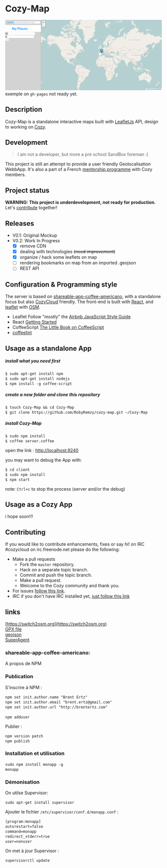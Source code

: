 # Cozy-Map
![screenshot](https://raw.githubusercontent.com/RobyRemzy/cozy-map/master/client/public/screenshot/m.png)  
exemple on `gh-pages` not ready yet.
## Description
Cozy-Map is a standalone interactive maps built with [LeafletJs](http://leafletjs.com/) API, design to working on [Cozy](https://cozy.io/en/).
## Development
>I am not a developer, but more a pre school SandBox foreman :)  

This project is still an attempt to provide a user friendly Geolocalisation WebbApp.
It's also a part of a French [mentorship programme](https://forum.cozy.io/t/app-geozy-en-developpement/511) with Cozy members.
## Project status
**WARNING: This project is underdevelopment, not ready for production.**  
Let's [contribute](#contributing) together!
## Releases

- V0.1: Original Mockup
- V0.2: Work In Progress
	- [x] remove CDN
	- [x] dealing with technologies <del>(need improvement)</del>
	- [x] organize / hack some leaflets on map
	- [ ] rendering bookmarks on map from an imported .geojson
	- [ ] REST API

## Configuration & Programming style
The server is based  on [shareable-app-coffee-americano](https://github.com/frankrousseau/shareable-app-coffee-americano/), with a standalone focus but also [CozyCloud](https://github.com/mycozycloud) friendly. The front-end is built with [React](https://facebook.github.io/react/), and [leaflet](http://leafletjs.com/)
with [OSM](http://osm.org).  
- Leaflet Follow "mostly" the [Airbnb JavaScript Style Guide](https://github.com/Leaflet/Leaflet/blob/master/PLUGIN-GUIDE.md#code-conventions)
- React [Getting Started](https://facebook.github.io/react/docs/getting-started.html)
- CoffeeScript [The Little Book on CoffeeScript](https://arcturo.github.io/library/coffeescript/02_syntax.html)
- [coffeelint](https://github.com/clutchski/coffeelint/blob/master/doc/user.md)

## Usage as a standalone App  

##### install what you need first
```shell
$ sudo apt-get install npm
$ sudo apt-get install nodejs
$ npm install -g coffee-script
```
##### create a new folder and clone this repository
```shell
$ touch Cozy-Map && cd Cozy-Map
$ git clone https://github.com/RobyRemzy/cozy-map.git ~/Cozy-Map
```
##### install Cozy-Map
```shell
$ sudo npm install
$ coffee server.coffee
```
open the link : [http://localhost:9240](http://localhost:9240)  

you may want to debug the App with:
```shell
$ cd client
$ sudo npm install
$ npm start
```
note: `Ctrl+c` to stop the process (server and/or the debug)
## Usage as a Cozy App
i hope soon!!!
## Contributing
If you would like to contribute enhancements, fixes or say hi! on IRC #cozycloud on irc.freenode.net
please do the following:

- Make a pull requests
	- Fork the `master` repository.
	- Hack on a separate topic branch.
	- Commit and push the topic branch.
	- Make a pull request.
	- Welcome to the Cozy community and thank you.
- For issues [follow this link](https://github.com/RobyRemzy/cozy-map/issues).
- IRC if you don't have IRC installed yet, [just follow this link](http://webchat.freenode.net/?channels=cozycloud)

## links
[https://switch2osm.org](https://switch2osm.org)  
[GPX file](http://en.wikipedia.org/wiki/GPS_Exchange_Format)  
[geojson](http://geojson.org/)  
[SuperAgent](http://visionmedia.github.io/superagent/#setting-the%20content-type)

### shareable-app-coffee-americano:
A propos de NPM
### Publication

S'inscrire à NPM :

```
npm set init.author.name "Brent Ertz"
npm set init.author.email "brent.ertz@gmail.com"
npm set init.author.url "http://brentertz.com"

npm adduser
```

Publier :

```
npm version patch
npm publish
```


### Installation et utilisation


```
sudo npm install monapp -g
monapp
```


### Démonisation


On utilse Supervisor:

```
sudo apt-get install supervisor
```

Ajouter le fichier `/etc/supervisor/conf.d/monapp.conf` :

```
[program:monapp]
autorestart=false
command=monapp
redirect_stderr=true
user=nonuser
```

On met à jour Supervisor :

```
supervisorctl update
```
